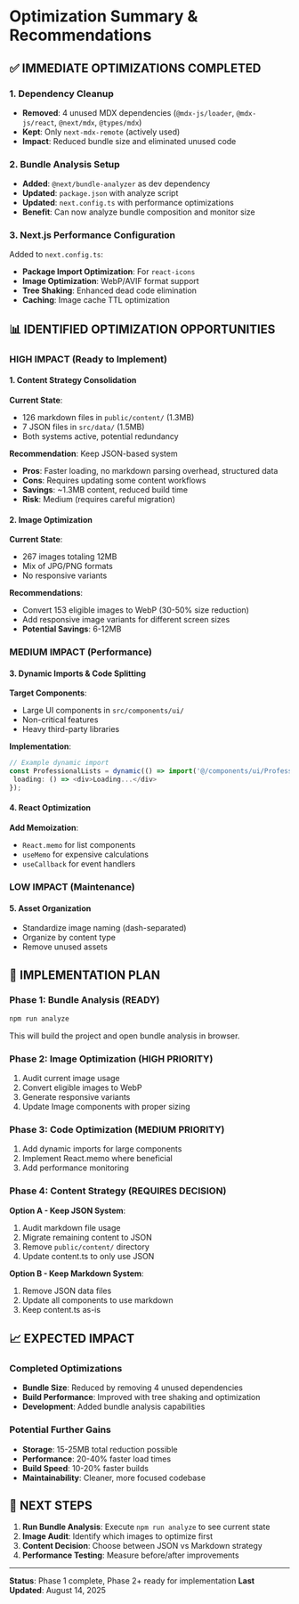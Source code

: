 # Optimization Summary & Recommendations

## ✅ IMMEDIATE OPTIMIZATIONS COMPLETED

### 1. Dependency Cleanup
- **Removed**: 4 unused MDX dependencies (`@mdx-js/loader`, `@mdx-js/react`, `@next/mdx`, `@types/mdx`)
- **Kept**: Only `next-mdx-remote` (actively used)
- **Impact**: Reduced bundle size and eliminated unused code

### 2. Bundle Analysis Setup
- **Added**: `@next/bundle-analyzer` as dev dependency
- **Updated**: `package.json` with analyze script
- **Updated**: `next.config.ts` with performance optimizations
- **Benefit**: Can now analyze bundle composition and monitor size

### 3. Next.js Performance Configuration
Added to `next.config.ts`:
- **Package Import Optimization**: For `react-icons`
- **Image Optimization**: WebP/AVIF format support
- **Tree Shaking**: Enhanced dead code elimination
- **Caching**: Image cache TTL optimization

## 📊 IDENTIFIED OPTIMIZATION OPPORTUNITIES

### HIGH IMPACT (Ready to Implement)

#### 1. Content Strategy Consolidation
**Current State**:
- 126 markdown files in `public/content/` (1.3MB)
- 7 JSON files in `src/data/` (1.5MB)
- Both systems active, potential redundancy

**Recommendation**: Keep JSON-based system
- **Pros**: Faster loading, no markdown parsing overhead, structured data
- **Cons**: Requires updating some content workflows
- **Savings**: ~1.3MB content, reduced build time
- **Risk**: Medium (requires careful migration)

#### 2. Image Optimization 
**Current State**:
- 267 images totaling 12MB
- Mix of JPG/PNG formats
- No responsive variants

**Recommendations**:
- Convert 153 eligible images to WebP (30-50% size reduction)
- Add responsive image variants for different screen sizes
- **Potential Savings**: 6-12MB

### MEDIUM IMPACT (Performance)

#### 3. Dynamic Imports & Code Splitting
**Target Components**:
- Large UI components in `src/components/ui/`
- Non-critical features
- Heavy third-party libraries

**Implementation**:
```typescript
// Example dynamic import
const ProfessionalLists = dynamic(() => import('@/components/ui/ProfessionalLists'), {
 loading: () => <div>Loading...</div>
});
```

#### 4. React Optimization
**Add Memoization**:
- `React.memo` for list components
- `useMemo` for expensive calculations
- `useCallback` for event handlers

### LOW IMPACT (Maintenance)

#### 5. Asset Organization
- Standardize image naming (dash-separated)
- Organize by content type
- Remove unused assets

## 🎯 IMPLEMENTATION PLAN

### Phase 1: Bundle Analysis (READY)
```bash
npm run analyze
```
This will build the project and open bundle analysis in browser.

### Phase 2: Image Optimization (HIGH PRIORITY)
1. Audit current image usage
2. Convert eligible images to WebP
3. Generate responsive variants
4. Update Image components with proper sizing

### Phase 3: Code Optimization (MEDIUM PRIORITY) 
1. Add dynamic imports for large components
2. Implement React.memo where beneficial
3. Add performance monitoring

### Phase 4: Content Strategy (REQUIRES DECISION)
**Option A - Keep JSON System**:
1. Audit markdown file usage
2. Migrate remaining content to JSON
3. Remove `public/content/` directory
4. Update content.ts to only use JSON

**Option B - Keep Markdown System**:
1. Remove JSON data files
2. Update all components to use markdown
3. Keep content.ts as-is

## 📈 EXPECTED IMPACT

### Completed Optimizations
- **Bundle Size**: Reduced by removing 4 unused dependencies
- **Build Performance**: Improved with tree shaking and optimization
- **Development**: Added bundle analysis capabilities

### Potential Further Gains
- **Storage**: 15-25MB total reduction possible
- **Performance**: 20-40% faster load times
- **Build Speed**: 10-20% faster builds
- **Maintainability**: Cleaner, more focused codebase

## 🔧 NEXT STEPS

1. **Run Bundle Analysis**: Execute `npm run analyze` to see current state
2. **Image Audit**: Identify which images to optimize first
3. **Content Decision**: Choose between JSON vs Markdown strategy
4. **Performance Testing**: Measure before/after improvements

---
**Status**: Phase 1 complete, Phase 2+ ready for implementation
**Last Updated**: August 14, 2025
